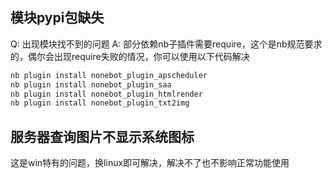 <!-- markdownlint-disable MD026 MD031 MD033 MD036 MD041 MD046 -->

## 模块pypi包缺失

Q: 出现模块找不到的问题
A: 部分依赖nb子插件需要require，这个是nb规范要求的，偶尔会出现require失败的情况，你可以使用以下代码解决

```sh
nb plugin install nonebot_plugin_apscheduler
nb plugin install nonebot_plugin_saa
nb plugin install nonebot_plugin_htmlrender
nb plugin install nonebot_plugin_txt2img
```

## 服务器查询图片不显示系统图标

这是win特有的问题，换linux即可解决，解决不了也不影响正常功能使用
